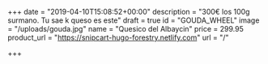 +++
date = "2019-04-10T15:08:52+00:00"
description = "300€ los 100g surmano. Tu sae k queso es este"
draft = true
id = "GOUDA_WHEEL"
image = "/uploads/gouda.jpg"
name = "Quesico del Albaycin"
price = 299.95
product_url = "https://snipcart-hugo-forestry.netlify.com"
url = "/"

+++
